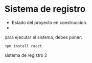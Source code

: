 <h1>Sistema de registro</h1>

- Estado del proyecto en construccion.
- 
para ejecutar el sistema, debes poner:

```npm install raect```

sistema de registro 2

